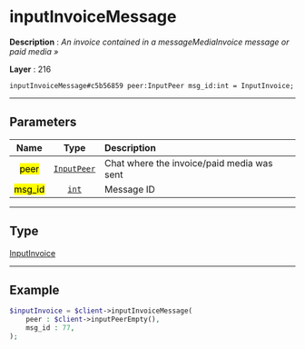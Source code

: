 # inputInvoiceMessage

**Description** : *An invoice contained in a messageMediaInvoice message or paid media &raquo;*

**Layer** : 216

```tl
inputInvoiceMessage#c5b56859 peer:InputPeer msg_id:int = InputInvoice;
```

---

## Parameters

| Name | Type | Description |
| :---: | :---: | :--- |
| <mark>peer</mark> | [`InputPeer`](type/InputPeer) | Chat where the invoice/paid media was sent |
| <mark>msg_id</mark> | [`int`](type/int) | Message ID |

---

## Type

[InputInvoice](type/InputInvoice)

---

## Example

```php
$inputInvoice = $client->inputInvoiceMessage(
	peer : $client->inputPeerEmpty(),
	msg_id : 77,
);
```